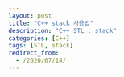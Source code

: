 ```yaml
---
layout: post
title: "C++ stack 사용법"
description: "C++ STL : stack"
categories: [C++]
tags: [STL, stack]
redirect_from:
  - /2020/07/14/
---
```

